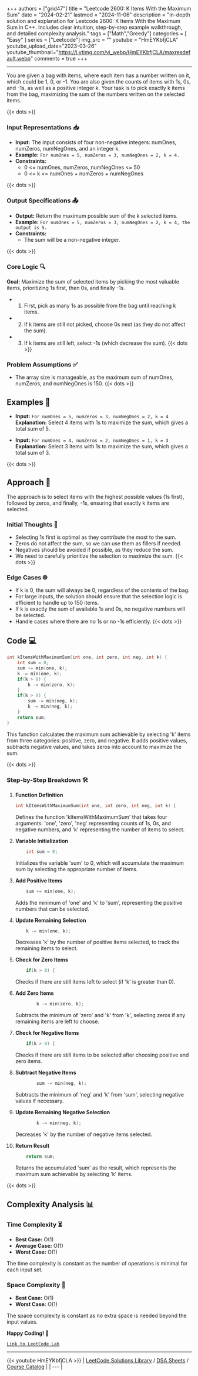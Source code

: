 
+++
authors = ["grid47"]
title = "Leetcode 2600: K Items With the Maximum Sum"
date = "2024-02-21"
lastmod = "2024-11-06"
description = "In-depth solution and explanation for Leetcode 2600: K Items With the Maximum Sum in C++. Includes clear intuition, step-by-step example walkthrough, and detailed complexity analysis."
tags = ["Math","Greedy"]
categories = [
    "Easy"
]
series = ["Leetcode"]
img_src = ""
youtube = "HmEYKbfjCLA"
youtube_upload_date="2023-03-26"
youtube_thumbnail="https://i.ytimg.com/vi_webp/HmEYKbfjCLA/maxresdefault.webp"
comments = true
+++



---
You are given a bag with items, where each item has a number written on it, which could be 1, 0, or -1. You are also given the counts of items with 1s, 0s, and -1s, as well as a positive integer k. Your task is to pick exactly k items from the bag, maximizing the sum of the numbers written on the selected items.
<!--more-->
{{< dots >}}
### Input Representations 📥
- **Input:** The input consists of four non-negative integers: numOnes, numZeros, numNegOnes, and an integer k.
- **Example:** `For numOnes = 5, numZeros = 3, numNegOnes = 2, k = 4.`
- **Constraints:**
	- 0 <= numOnes, numZeros, numNegOnes <= 50
	- 0 <= k <= numOnes + numZeros + numNegOnes

{{< dots >}}
### Output Specifications 📤
- **Output:** Return the maximum possible sum of the k selected items.
- **Example:** `For numOnes = 5, numZeros = 3, numNegOnes = 2, k = 4, the output is 5.`
- **Constraints:**
	- The sum will be a non-negative integer.

{{< dots >}}
### Core Logic 🔍
**Goal:** Maximize the sum of selected items by picking the most valuable items, prioritizing 1s first, then 0s, and finally -1s.

- 1. First, pick as many 1s as possible from the bag until reaching k items.
- 2. If k items are still not picked, choose 0s next (as they do not affect the sum).
- 3. If k items are still left, select -1s (which decrease the sum).
{{< dots >}}
### Problem Assumptions ✅
- The array size is manageable, as the maximum sum of numOnes, numZeros, and numNegOnes is 150.
{{< dots >}}
## Examples 🧩
- **Input:** `For numOnes = 5, numZeros = 3, numNegOnes = 2, k = 4`  \
  **Explanation:** Select 4 items with 1s to maximize the sum, which gives a total sum of 5.

- **Input:** `For numOnes = 4, numZeros = 2, numNegOnes = 1, k = 3`  \
  **Explanation:** Select 3 items with 1s to maximize the sum, which gives a total sum of 3.

{{< dots >}}
## Approach 🚀
The approach is to select items with the highest possible values (1s first), followed by zeros, and finally, -1s, ensuring that exactly k items are selected.

### Initial Thoughts 💭
- Selecting 1s first is optimal as they contribute the most to the sum.
- Zeros do not affect the sum, so we can use them as fillers if needed.
- Negatives should be avoided if possible, as they reduce the sum.
- We need to carefully prioritize the selection to maximize the sum.
{{< dots >}}
### Edge Cases 🌐
- If k is 0, the sum will always be 0, regardless of the contents of the bag.
- For large inputs, the solution should ensure that the selection logic is efficient to handle up to 150 items.
- If k is exactly the sum of available 1s and 0s, no negative numbers will be selected.
- Handle cases where there are no 1s or no -1s efficiently.
{{< dots >}}
## Code 💻
```cpp
int kItemsWithMaximumSum(int one, int zero, int neg, int k) {
    int sum = 0;
    sum += min(one, k);
    k -= min(one, k);
    if(k > 0) {
        k -= min(zero, k);
    }
    if(k > 0) {
        sum -= min(neg, k);
        k -= min(neg, k);
    }
    return sum;
}
```

This function calculates the maximum sum achievable by selecting 'k' items from three categories: positive, zero, and negative. It adds positive values, subtracts negative values, and takes zeros into account to maximize the sum.

{{< dots >}}
### Step-by-Step Breakdown 🛠️
1. **Function Definition**
	```cpp
	int kItemsWithMaximumSum(int one, int zero, int neg, int k) {
	```
	Defines the function 'kItemsWithMaximumSum' that takes four arguments: 'one', 'zero', 'neg' representing counts of 1s, 0s, and negative numbers, and 'k' representing the number of items to select.

2. **Variable Initialization**
	```cpp
	    int sum = 0;
	```
	Initializes the variable 'sum' to 0, which will accumulate the maximum sum by selecting the appropriate number of items.

3. **Add Positive Items**
	```cpp
	    sum += min(one, k);
	```
	Adds the minimum of 'one' and 'k' to 'sum', representing the positive numbers that can be selected.

4. **Update Remaining Selection**
	```cpp
	    k -= min(one, k);
	```
	Decreases 'k' by the number of positive items selected, to track the remaining items to select.

5. **Check for Zero Items**
	```cpp
	    if(k > 0) {
	```
	Checks if there are still items left to select (if 'k' is greater than 0).

6. **Add Zero Items**
	```cpp
	        k -= min(zero, k);
	```
	Subtracts the minimum of 'zero' and 'k' from 'k', selecting zeros if any remaining items are left to choose.

7. **Check for Negative Items**
	```cpp
	    if(k > 0) {
	```
	Checks if there are still items to be selected after choosing positive and zero items.

8. **Subtract Negative Items**
	```cpp
	        sum -= min(neg, k);
	```
	Subtracts the minimum of 'neg' and 'k' from 'sum', selecting negative values if necessary.

9. **Update Remaining Negative Selection**
	```cpp
	        k -= min(neg, k);
	```
	Decreases 'k' by the number of negative items selected.

10. **Return Result**
	```cpp
	    return sum;
	```
	Returns the accumulated 'sum' as the result, which represents the maximum sum achievable by selecting 'k' items.

{{< dots >}}
## Complexity Analysis 📊
### Time Complexity ⏳
- **Best Case:** O(1)
- **Average Case:** O(1)
- **Worst Case:** O(1)

The time complexity is constant as the number of operations is minimal for each input set.

### Space Complexity 💾
- **Best Case:** O(1)
- **Worst Case:** O(1)

The space complexity is constant as no extra space is needed beyond the input values.

**Happy Coding! 🎉**


[`Link to LeetCode Lab`](https://leetcode.com/problems/k-items-with-the-maximum-sum/description/)

---
{{< youtube HmEYKbfjCLA >}}
| [LeetCode Solutions Library](https://grid47.xyz/leetcode/) / [DSA Sheets](https://grid47.xyz/sheets/) / [Course Catalog](https://grid47.xyz/courses/) |
| --- |
